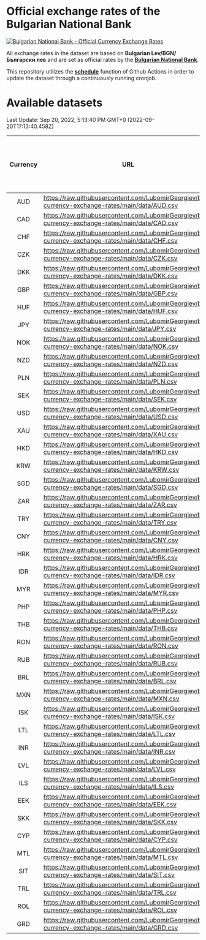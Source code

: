 # Official exchange rates of the Bulgarian National Bank

[![Bulgarian National Bank - Official Currency Exchange Rates](https://github.com/LubomirGeorgiev/bnb-currency-exchange-rates/actions/workflows/update-rates.yml/badge.svg?branch=main)](https://github.com/LubomirGeorgiev/bnb-currency-exchange-rates/actions/workflows/update-rates.yml)

All exchange rates in the dataset are based on **Bulgarian Lev/BGN/Български лев** and are set as official rates by the [**Bulgarian National Bank**](https://www.bnb.bg/Statistics/StExternalSector/StExchangeRates/StERForeignCurrencies/index.htm?toLang=_EN).

This repository utilizes the [**schedule**](https://docs.github.com/en/actions/reference/events-that-trigger-workflows) function of Github Actions in order to update the dataset through a continuously running cronjob.

# Available datasets

<!-- START LINKS (DO NOT EVER FU*ING DELETE THIS COMMENT FOR THE LOVE OF YOUR LIFE!!! IF YOU ARE CURIOS HOW IT WORKS, YOU CAN HAVE A LOOK AT ./src/updateReadme.ts) -->

Last Update: Sep 20, 2022, 5:13:40 PM GMT+0 (2022-09-20T17:13:40.458Z)

| Currency | URL                                                                                             | Number of records | Number of missing days that were filled in |
| :------: | ----------------------------------------------------------------------------------------------- | :---------------: | :----------------------------------------: |
|   AUD    | https://raw.githubusercontent.com/LubomirGeorgiev/bnb-currency-exchange-rates/main/data/AUD.csv |       8264        |                    2554                    |
|   CAD    | https://raw.githubusercontent.com/LubomirGeorgiev/bnb-currency-exchange-rates/main/data/CAD.csv |       8264        |                    2554                    |
|   CHF    | https://raw.githubusercontent.com/LubomirGeorgiev/bnb-currency-exchange-rates/main/data/CHF.csv |       8264        |                    2554                    |
|   CZK    | https://raw.githubusercontent.com/LubomirGeorgiev/bnb-currency-exchange-rates/main/data/CZK.csv |       8264        |                    2554                    |
|   DKK    | https://raw.githubusercontent.com/LubomirGeorgiev/bnb-currency-exchange-rates/main/data/DKK.csv |       8264        |                    2554                    |
|   GBP    | https://raw.githubusercontent.com/LubomirGeorgiev/bnb-currency-exchange-rates/main/data/GBP.csv |       8264        |                    2554                    |
|   HUF    | https://raw.githubusercontent.com/LubomirGeorgiev/bnb-currency-exchange-rates/main/data/HUF.csv |       8264        |                    2554                    |
|   JPY    | https://raw.githubusercontent.com/LubomirGeorgiev/bnb-currency-exchange-rates/main/data/JPY.csv |       8264        |                    2554                    |
|   NOK    | https://raw.githubusercontent.com/LubomirGeorgiev/bnb-currency-exchange-rates/main/data/NOK.csv |       8264        |                    2554                    |
|   NZD    | https://raw.githubusercontent.com/LubomirGeorgiev/bnb-currency-exchange-rates/main/data/NZD.csv |       8264        |                    2554                    |
|   PLN    | https://raw.githubusercontent.com/LubomirGeorgiev/bnb-currency-exchange-rates/main/data/PLN.csv |       8264        |                    2554                    |
|   SEK    | https://raw.githubusercontent.com/LubomirGeorgiev/bnb-currency-exchange-rates/main/data/SEK.csv |       8264        |                    2554                    |
|   USD    | https://raw.githubusercontent.com/LubomirGeorgiev/bnb-currency-exchange-rates/main/data/USD.csv |       8264        |                    2554                    |
|   XAU    | https://raw.githubusercontent.com/LubomirGeorgiev/bnb-currency-exchange-rates/main/data/XAU.csv |       8264        |                    2556                    |
|   HKD    | https://raw.githubusercontent.com/LubomirGeorgiev/bnb-currency-exchange-rates/main/data/HKD.csv |       7962        |                    2463                    |
|   KRW    | https://raw.githubusercontent.com/LubomirGeorgiev/bnb-currency-exchange-rates/main/data/KRW.csv |       7962        |                    2463                    |
|   SGD    | https://raw.githubusercontent.com/LubomirGeorgiev/bnb-currency-exchange-rates/main/data/SGD.csv |       7962        |                    2463                    |
|   ZAR    | https://raw.githubusercontent.com/LubomirGeorgiev/bnb-currency-exchange-rates/main/data/ZAR.csv |       7962        |                    2463                    |
|   TRY    | https://raw.githubusercontent.com/LubomirGeorgiev/bnb-currency-exchange-rates/main/data/TRY.csv |       6446        |                    1995                    |
|   CNY    | https://raw.githubusercontent.com/LubomirGeorgiev/bnb-currency-exchange-rates/main/data/CNY.csv |       6326        |                    1959                    |
|   HRK    | https://raw.githubusercontent.com/LubomirGeorgiev/bnb-currency-exchange-rates/main/data/HRK.csv |       6326        |                    1959                    |
|   IDR    | https://raw.githubusercontent.com/LubomirGeorgiev/bnb-currency-exchange-rates/main/data/IDR.csv |       6326        |                    1959                    |
|   MYR    | https://raw.githubusercontent.com/LubomirGeorgiev/bnb-currency-exchange-rates/main/data/MYR.csv |       6326        |                    1959                    |
|   PHP    | https://raw.githubusercontent.com/LubomirGeorgiev/bnb-currency-exchange-rates/main/data/PHP.csv |       6326        |                    1959                    |
|   THB    | https://raw.githubusercontent.com/LubomirGeorgiev/bnb-currency-exchange-rates/main/data/THB.csv |       6326        |                    1959                    |
|   RON    | https://raw.githubusercontent.com/LubomirGeorgiev/bnb-currency-exchange-rates/main/data/RON.csv |       6267        |                    1941                    |
|   RUB    | https://raw.githubusercontent.com/LubomirGeorgiev/bnb-currency-exchange-rates/main/data/RUB.csv |       6123        |                    1894                    |
|   BRL    | https://raw.githubusercontent.com/LubomirGeorgiev/bnb-currency-exchange-rates/main/data/BRL.csv |       5356        |                    1662                    |
|   MXN    | https://raw.githubusercontent.com/LubomirGeorgiev/bnb-currency-exchange-rates/main/data/MXN.csv |       5356        |                    1662                    |
|   ISK    | https://raw.githubusercontent.com/LubomirGeorgiev/bnb-currency-exchange-rates/main/data/ISK.csv |       5262        |                    1630                    |
|   LTL    | https://raw.githubusercontent.com/LubomirGeorgiev/bnb-currency-exchange-rates/main/data/LTL.csv |       5151        |                    1580                    |
|   INR    | https://raw.githubusercontent.com/LubomirGeorgiev/bnb-currency-exchange-rates/main/data/INR.csv |       4989        |                    1548                    |
|   LVL    | https://raw.githubusercontent.com/LubomirGeorgiev/bnb-currency-exchange-rates/main/data/LVL.csv |       4788        |                    1468                    |
|   ILS    | https://raw.githubusercontent.com/LubomirGeorgiev/bnb-currency-exchange-rates/main/data/ILS.csv |       4265        |                    1329                    |
|   EEK    | https://raw.githubusercontent.com/LubomirGeorgiev/bnb-currency-exchange-rates/main/data/EEK.csv |       3996        |                    1222                    |
|   SKK    | https://raw.githubusercontent.com/LubomirGeorgiev/bnb-currency-exchange-rates/main/data/SKK.csv |       2968        |                    910                     |
|   CYP    | https://raw.githubusercontent.com/LubomirGeorgiev/bnb-currency-exchange-rates/main/data/CYP.csv |       2904        |                    888                     |
|   MTL    | https://raw.githubusercontent.com/LubomirGeorgiev/bnb-currency-exchange-rates/main/data/MTL.csv |       2602        |                    797                     |
|   SIT    | https://raw.githubusercontent.com/LubomirGeorgiev/bnb-currency-exchange-rates/main/data/SIT.csv |       2540        |                    776                     |
|   TRL    | https://raw.githubusercontent.com/LubomirGeorgiev/bnb-currency-exchange-rates/main/data/TRL.csv |       1816        |                    557                     |
|   ROL    | https://raw.githubusercontent.com/LubomirGeorgiev/bnb-currency-exchange-rates/main/data/ROL.csv |       1695        |                    522                     |
|   GRD    | https://raw.githubusercontent.com/LubomirGeorgiev/bnb-currency-exchange-rates/main/data/GRD.csv |        361        |                    109                     |

<!-- END LINKS (DO NOT EVER FU*ING DELETE THIS COMMENT FOR THE LOVE OF YOUR LIFE!!! IF YOU ARE CURIOS HOW IT WORKS, YOU CAN HAVE A LOOK AT ./src/updateReadme.ts) -->
